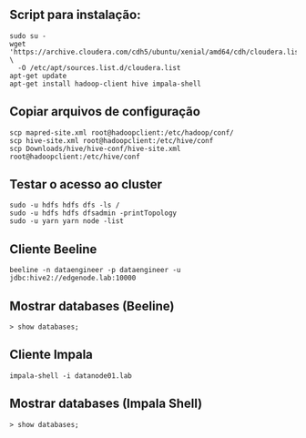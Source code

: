 ## Script para instalação:
```
sudo su - 
wget 'https://archive.cloudera.com/cdh5/ubuntu/xenial/amd64/cdh/cloudera.list' \
  -O /etc/apt/sources.list.d/cloudera.list
apt-get update
apt-get install hadoop-client hive impala-shell
```


## Copiar arquivos de configuração
```
scp mapred-site.xml root@hadoopclient:/etc/hadoop/conf/
scp hive-site.xml root@hadoopclient:/etc/hive/conf
scp Downloads/hive/hive-conf/hive-site.xml root@hadoopclient:/etc/hive/conf
```

## Testar o acesso ao cluster
```
sudo -u hdfs hdfs dfs -ls /
sudo -u hdfs hdfs dfsadmin -printTopology
sudo -u yarn yarn node -list
```

## Cliente Beeline
```
beeline -n dataengineer -p dataengineer -u jdbc:hive2://edgenode.lab:10000
```

## Mostrar databases (Beeline)
```
> show databases;
```

## Cliente Impala
```
impala-shell -i datanode01.lab
```

## Mostrar databases (Impala Shell)
```
> show databases;
```
